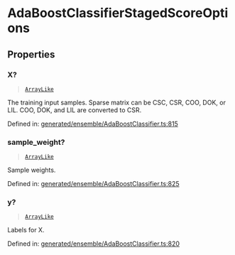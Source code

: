 # AdaBoostClassifierStagedScoreOptions

## Properties

### X?

> [`ArrayLike`](../types/ArrayLike.md)

The training input samples. Sparse matrix can be CSC, CSR, COO, DOK, or LIL. COO, DOK, and LIL are converted to CSR.

Defined in:  [generated/ensemble/AdaBoostClassifier.ts:815](https://github.com/transitive-bullshit/scikit-learn-ts/blob/b59c1ff/packages/sklearn/src/generated/ensemble/AdaBoostClassifier.ts#L815)

### sample\_weight?

> [`ArrayLike`](../types/ArrayLike.md)

Sample weights.

Defined in:  [generated/ensemble/AdaBoostClassifier.ts:825](https://github.com/transitive-bullshit/scikit-learn-ts/blob/b59c1ff/packages/sklearn/src/generated/ensemble/AdaBoostClassifier.ts#L825)

### y?

> [`ArrayLike`](../types/ArrayLike.md)

Labels for X.

Defined in:  [generated/ensemble/AdaBoostClassifier.ts:820](https://github.com/transitive-bullshit/scikit-learn-ts/blob/b59c1ff/packages/sklearn/src/generated/ensemble/AdaBoostClassifier.ts#L820)
